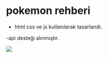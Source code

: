 # pokemon rehberi

- html css ve js kullanılarak tasarlandı. 

-api desteği alınmıştır. 

<img src="images/pokemon.gif">
